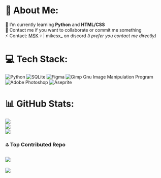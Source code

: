 # 💫 About Me:
🌱 I’m currently learning **Python** and **HTML/CSS**<br>💬 Contact me if you want to collaborate or commit me something<br>⚡ Contact:  [MSK](https://discord.com/) 💀 | mikesx_ on discord  *(i prefer you contact me directly)*

# 💻 Tech Stack:
![Python](https://img.shields.io/badge/python-3670A0?style=flat&logo=python&logoColor=ffdd54) ![SQLite](https://img.shields.io/badge/sqlite-%2307405e.svg?style=flat&logo=sqlite&logoColor=white) 	![Figma](https://img.shields.io/badge/figma-%23F24E1E.svg?style=flat&logo=figma&logoColor=white) ![Gimp Gnu Image Manipulation Program](https://img.shields.io/badge/Gimp-657D8B?style=flat&logo=gimp&logoColor=FFFFFF) ![Adobe Photoshop](https://img.shields.io/badge/adobephotoshop-%2331A8FF.svg?style=flat&logo=adobephotoshop&logoColor=white) ![Aseprite](https://img.shields.io/badge/Aseprite-FFFFFF?style=flat&logo=Aseprite&logoColor=#7D929E)

# 📊 GitHub Stats:
![](https://github-readme-stats.vercel.app/api?username=mikessx&theme=dracula&hide_border=false&include_all_commits=true&count_private=false)<br/>
![](https://github-readme-streak-stats.herokuapp.com/?user=mikessx&theme=dracula&hide_border=false)<br/>
![](https://github-readme-stats.vercel.app/api/top-langs/?username=mikessx&theme=dracula&hide_border=false&include_all_commits=true&count_private=false&layout=compact)

### 🔝 Top Contributed Repo
![](https://github-contributor-stats.vercel.app/api?username=mikessx&limit=5&theme=dark&combine_all_yearly_contributions=true)
---
[![](https://visitcount.itsvg.in/api?id=mikessx&icon=0&color=0)](https://visitcount.itsvg.in)

<!-- Proudly created with GPRM ( https://gprm.itsvg.in ) -->
